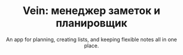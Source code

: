 ---
order: 5
title: "Vein: менеджер заметок и планировщик"
title_ru: "Vein: Note-taking and planning tool"
in_progress: true

subtitle: An app for planning, creating lists, and keeping flexible notes all in one place.
subtitle_ru: Приложение для планирования, составления списков и сохранения многофункциональных заметок.

desc: "234"
desc_ru: "456"

icon: /assets/pix/pet/vein/icon.png
kind: Android mobile app
kind_ru: Мобильное приложение под Android

images_base: /assets/pix/pet/jekyll_portfolio/

store_url: https://uxiscool.github.io/experience/
store_icon: /ui/stores/wblnk.svg
store_alt: "Web link"
store_alt_ru: "Вы уже тут"

gallery:

---
